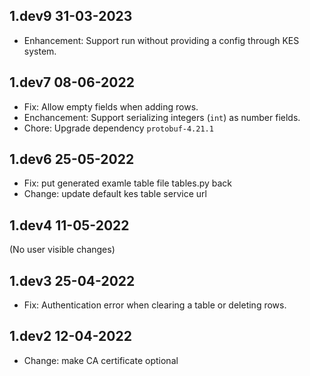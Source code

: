 ## 1.dev9 31-03-2023

- Enhancement: Support run without providing a config through KES system. 

## 1.dev7 08-06-2022

- Fix: Allow empty fields when adding rows.
- Enchancement: Support serializing integers (`int`) as number fields.
- Chore: Upgrade dependency `protobuf-4.21.1`

## 1.dev6 25-05-2022

- Fix: put generated examle table file tables.py back
- Change: update default kes table service url

## 1.dev4 11-05-2022

(No user visible changes)

## 1.dev3 25-04-2022

- Fix: Authentication error when clearing a table or deleting rows.

## 1.dev2 12-04-2022

- Change: make CA certificate optional
